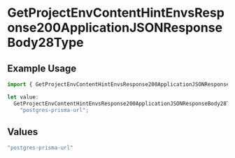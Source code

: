 # GetProjectEnvContentHintEnvsResponse200ApplicationJSONResponseBody28Type

## Example Usage

```typescript
import { GetProjectEnvContentHintEnvsResponse200ApplicationJSONResponseBody28Type } from "@vercel/sdk/models/operations";

let value:
  GetProjectEnvContentHintEnvsResponse200ApplicationJSONResponseBody28Type =
    "postgres-prisma-url";
```

## Values

```typescript
"postgres-prisma-url"
```